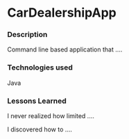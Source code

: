 # CarDealershipApp

### Description
Command line based application that ....

### Technologies used
Java

### Lessons Learned
I never realized how limited ....

I discovered how to ....
